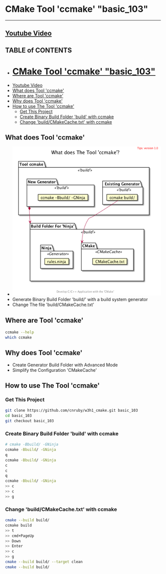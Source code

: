 <h1>CMake Tool 'ccmake' "basic_103"</h1>

---
[Youtube Video](https://youtu.be/yV7kopPr2Dk)
---

<h2>TABLE of CONTENTS</h2>

- [<h1>CMake Tool 'ccmake' "basic_103"</h1>](#h1cmake-tool-ccmake-%22basic103%22h1)
- [Youtube Video](#youtube-video)
- [What does Tool 'ccmake'](#what-does-tool-ccmake)
- [Where are Tool 'ccmake'](#where-are-tool-ccmake)
- [Why does Tool 'ccmake'](#why-does-tool-ccmake)
- [How to use The Tool 'ccmake'](#how-to-use-the-tool-ccmake)
  - [Get This Project](#get-this-project)
  - [Create Binary Build Folder 'build' with ccmake](#create-binary-build-folder-build-with-ccmake)
  - [Change 'build/CMakeCache.txt' with ccmake](#change-buildcmakecachetxt-with-ccmake)

## What does Tool 'ccmake'
- ![image](./uml/what/what.png)
- Generate Binary Build Folder 'build/' with a build system generator
- Change The file 'build/CMakeCache.txt'

## Where are Tool 'ccmake'
```bash
ccmake --help
which ccmake
```

## Why does Tool 'ccmake'
- Create Generator Build Folder with Advanced Mode
- Simplify the Configuration 'CMakeCache'

## How to use The Tool 'ccmake'

### Get This Project
```bash
git clone https://github.com/cnruby/w3h1_cmake.git basic_103
cd basic_103
git checkout basic_103
```

### Create Binary Build Folder 'build' with ccmake
```bash
# cmake -Bbuild/ -GNinja
ccmake -Bbuild/ -GNinja
q
ccmake -Bbuild/ -GNinja
c
c
q
ccmake -Bbuild/ -GNinja
>> c
>> c
>> g
```

### Change 'build/CMakeCache.txt' with ccmake
```bash
cmake --build build/
ccmake build
>> t
>> cmd+PageUp
>> Down
>> Enter
>> c
>> g
cmake --build build/ --target clean
cmake --build build/
```
